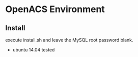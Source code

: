 OpenACS Environment
===================

## Install

execute install.sh and leave the MySQL root password blank.

- ubuntu 14.04 tested

